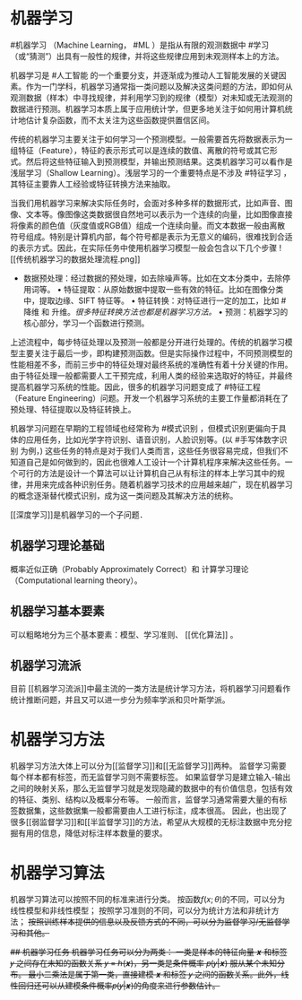 # 机器学习
#机器学习 （Machine Learning， #ML ）是指从有限的观测数据中 #学习 （或“猜测”）出具有一般性的规律，并将这些规律应用到未观测样本上的方法。

机器学习是 #人工智能 的一个重要分支，并逐渐成为推动人工智能发展的关键因素。作为一门学科，机器学习通常指一类问题以及解决这类问题的方法，即如何从观测数据（样本）中寻找规律，并利用学习到的规律（模型）对未知或无法观测的数据进行预测。机器学习本质上属于应用统计学，但更多地关注于如何用计算机统计地估计复杂函数，而不太关注为这些函数提供置信区间。

传统的机器学习主要关注于如何学习一个预测模型。一般需要首先将数据表示为一组特征（Feature），特征的表示形式可以是连续的数值、离散的符号或其它形式。然后将这些特征输入到预测模型，并输出预测结果。这类机器学习可以看作是浅层学习（Shallow Learning）。浅层学习的一个重要特点是不涉及 #特征学习 ，其特征主要靠人工经验或特征转换方法来抽取。

当我们用机器学习来解决实际任务时，会面对多种多样的数据形式，比如声音、图像、文本等。像图像这类数据很自然地可以表示为一个连续的向量，比如图像直接将像素的颜色值（灰度值或RGB值）组成一个连续向量。而文本数据一般由离散符号组成。特别是计算机内部，每个符号都是表示为无意义的编码，很难找到合适的表示方式。因此，在实际任务中使用机器学习模型一般会包含以下几个步骤
![[传统机器学习的数据处理流程.png]]
 - 数据预处理：经过数据的预处理，如去除噪声等。比如在文本分类中，去除停用词等。
• 特征提取：从原始数据中提取一些有效的特征。比如在图像分类中，提取边缘、SIFT 特征等。
• 特征转换：对特征进行一定的加工，比如 #降维 和 升维。*很多特征转换方法也都是机器学习方法。*
• 预测：机器学习的核心部分，学习一个函数进行预测。

上述流程中，每步特征处理以及预测一般都是分开进行处理的。传统的机器学习模型主要关注于最后一步，即构建预测函数。但是实际操作过程中，不同预测模型的性能相差不多，而前三步中的特征处理对最终系统的准确性有着十分关键的作用。由于特征处理一般都需要人工干预完成，利用人类的经验来选取好的特征，并最终提高机器学习系统的性能。因此，很多的机器学习问题变成了 #特征工程 （Feature Engineering）问题。开发一个机器学习系统的主要工作量都消耗在了预处理、特征提取以及特征转换上。

机器学习问题在早期的工程领域也经常称为 #模式识别 ，但模式识别更偏向于具体的应用任务，比如光学字符识别、语音识别，人脸识别等。(以 #手写体数字识别 为例，) 这些任务的特点是对于我们人类而言，这些任务很容易完成，但我们不知道自己是如何做到的，因此也很难人工设计一个计算机程序来解决这些任务。一个可行的方法是设计一个算法可以让计算机自己从有标注的样本上学习其中的规律，并用来完成各种识别任务。随着机器学习技术的应用越来越广，现在机器学习的概念逐渐替代模式识别，成为这一类问题及其解决方法的统称。



[[深度学习]]是机器学习的一个子问题．
## 机器学习理论基础
概率近似正确（Probably Approximately Correct）和 计算学习理论（Computational learning theory）。
## 机器学习基本要素
可以粗略地分为三个基本要素：模型、学习准则、 [[优化算法]] 。
## 机器学习流派
目前 [[机器学习流派]]中最主流的一类方法是统计学习方法，将机器学习问题看作统计推断问题，并且又可以进一步分为频率学派和贝叶斯学派。
# 机器学习方法
机器学习方法大体上可以分为[[监督学习]]和[[无监督学习]]两种。
监督学习需要每个样本都有标签，而无监督学习则不需要标签。 如果监督学习是建立输入-输出之间的映射关系，那么无监督学习就是发现隐藏的数据中的有价值信息，包括有效的特征、类别、结构以及概率分布等。
一般而言，监督学习通常需要大量的有标签数据集，这些数据集一般都需要由人工进行标注，成本很高。 因此，也出现了很多[[弱监督学习]]和[[半监督学习]]的方法，希望从大规模的无标注数据中充分挖掘有用的信息，降低对标注样本数量的要求。 
# 机器学习算法
机器学习算法可以按照不同的标准来进行分类。 
按函数$f(x;\theta)$的不同，可以分为线性模型和非线性模型；
按照学习准则的不同，可以分为统计方法和非统计方法；
~~按照训练样本提供的信息以及反馈方式的不同，可以分为监督学习/无监督学习和其他。~~

~~## 机器学习任务
机器学习任务可以分为两类：
一类是样本的特征向量 𝒙 和标签 𝑦 之间存在未知的函数关系 𝑦 = ℎ(𝒙)，另一类是条件概率 𝑝(𝑦|𝒙) 服从某个未知分布。 
最小二乘法是属于第一类，直接建模 𝒙 和标签 𝑦 之间的函数关系。此外，线性回归还可以从建模条件概率𝑝(𝑦|𝒙)的角度来进行参数估计。~~